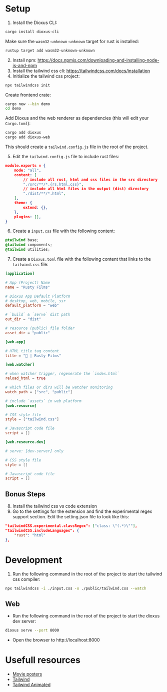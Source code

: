 # Setup

1. Install the Dioxus CLI:

```bash
cargo install dioxus-cli
```

Make sure the `wasm32-unknown-unknown` target for rust is installed:

```bash
rustup target add wasm32-unknown-unknown
```

2. Install npm: https://docs.npmjs.com/downloading-and-installing-node-js-and-npm
3. Install the tailwind css cli: https://tailwindcss.com/docs/installation
4. Initialize the tailwind css project:

```bash
npx tailwindcss init
```

Create frontend crate:

```bash
cargo new --bin demo
cd demo
```

Add Dioxus and the web renderer as dependencies (this will edit your `Cargo.toml`):

```bash
cargo add dioxus
cargo add dioxus-web
```

This should create a `tailwind.config.js` file in the root of the project.

5. Edit the `tailwind.config.js` file to include rust files:

```json
module.exports = {
    mode: "all",
    content: [
        // include all rust, html and css files in the src directory
        "./src/**/*.{rs,html,css}",
        // include all html files in the output (dist) directory
        "./dist/**/*.html",
    ],
    theme: {
        extend: {},
    },
    plugins: [],
}
```

6. Create a `input.css` file with the following content:

```css
@tailwind base;
@tailwind components;
@tailwind utilities;
```

7. Create a `Dioxus.toml` file with the following content that links to the `tailwind.css` file:

```toml
[application]

# App (Project) Name
name = "Rusty Films"

# Dioxus App Default Platform
# desktop, web, mobile, ssr
default_platform = "web"

# `build` & `serve` dist path
out_dir = "dist"

# resource (public) file folder
asset_dir = "public"

[web.app]

# HTML title tag content
title = "🦀 | Rusty Films"

[web.watcher]

# when watcher trigger, regenerate the `index.html`
reload_html = true

# which files or dirs will be watcher monitoring
watch_path = ["src", "public"]

# include `assets` in web platform
[web.resource]

# CSS style file
style = ["tailwind.css"]

# Javascript code file
script = []

[web.resource.dev]

# serve: [dev-server] only

# CSS style file
style = []

# Javascript code file
script = []
```

## Bonus Steps

8. Install the tailwind css vs code extension
9. Go to the settings for the extension and find the experimental regex support section. Edit the setting.json file to look like this:

```json
"tailwindCSS.experimental.classRegex": ["class: \"(.*)\""],
"tailwindCSS.includeLanguages": {
    "rust": "html"
},
```

# Development

1. Run the following command in the root of the project to start the tailwind css compiler:

```bash
npx tailwindcss -i ./input.css -o ./public/tailwind.css --watch
```

## Web

- Run the following command in the root of the project to start the dioxus dev server:

```bash
dioxus serve --port 8000
```

- Open the browser to http://localhost:8000

# Usefull resources
- [Movie posters](https://www.movieposters.com/)
- [Tailwind](https://tailwindcss.com/docs/installation)
- [Tailwind Animated](https://www.tailwindcss-animated.com/)
